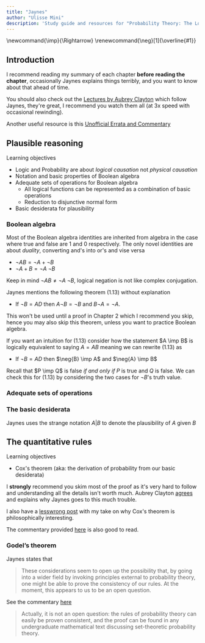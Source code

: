 ```yaml
---
title: "Jaynes"
author: "Ulisse Mini"
description: 'Study guide and resources for "Probability Theory: The Logic of Science" by E.T. Jaynes.'
---
```


\newcommand{\imp}{\Rightarrow}
\renewcommand{\neg}[1]{\overline{#1}}

## Introduction

I recommend reading my summary of each chapter **before reading the chapter**, occasionally Jaynes explains things terribly, and you want to know about that ahead of time.

You should also check out the [Lectures by Aubrey Clayton](https://www.youtube.com/playlist?list=PL9v9IXDsJkktefQzX39wC2YG07vw7DsQ_) which follow Jaynes, they're great, I recommend you watch them all (at 3x speed with occasional rewinding).

Another useful resource is this [Unofficial Errata and Commentary](https://ksvanhorn.com/bayes/jaynes/index.html)

<!-- TODO: Mention delta notation when jaynes starts using it !-->

## Plausible reasoning

Learning objectives

- Logic and Probability are about _logical causation_ not _physical causation_
- Notation and basic properties of Boolean algebra
- Adequate sets of operations for Boolean algebra
  - All logical functions can be represented as a combination of basic operations
  - Reduction to disjunctive normal form
- Basic desiderata for plausibility

### Boolean algebra

Most of the Boolean algebra identities are inherited from algebra in the case where true and false are $1$ and $0$ respectively.
The only novel identities are about _duality_, converting and's into or's and vise versa

- $\neg{AB} = \neg{A} + \neg{B}$
- $\neg{A+B} = \neg{A}\;\neg{B}$

Keep in mind $\neg{AB} \ne \neg{A}\;\neg{B}$, logical negation is not like complex conjugation.

Jaynes mentions the following theorem (1.13) without explanation

- If $\neg{B} = AD$ then $A\neg{B} = \neg{B}$ and $B\neg{A} = \neg{A}$.

This won't be used until a proof in Chapter 2 which I recommend you skip, hence you may also skip this theorem, unless you want to practice Boolean algebra.

If you want an intuition for (1.13) consider how the statement $A \imp B$ is logically equivalent to saying $A = AB$ meaning we can rewrite (1.13) as

- If $\neg{B} = AD$ then $\neg{B} \imp A$ and $\neg{A} \imp B$

Recall that $P \imp Q$ is false _if and only if_ $P$ is true and $Q$ is false. We can check this for (1.13) by considering the two cases for $\neg{B}$'s truth value.

<!-- TODO: maybe I should spell it out more? I'll be here all day though... -->

### Adequate sets of operations

<!-- TODO: Fill out, maybe python program to disjunctive normal form would be cool -->

### The basic desiderata

Jaynes uses the strange notation $A|B$ to denote the plausibility of $A$ given $B$

## The quantitative rules

Learning objectives

- Cox's theorem (aka: the derivation of probability from our basic desiderata)

I **strongly** recommend you skim most of the proof as it's very hard to follow and understanding all the details isn't worth much.
Aubrey Clayton [agrees](https://youtu.be/xAbU0lHSxcg?list=PL9v9IXDsJkktefQzX39wC2YG07vw7DsQ_) and explains why Jaynes goes to this much trouble.

I also have a [lesswrong post](https://www.lesswrong.com/posts/dnn9WhpRecqeRKYhd/don-t-be-afraid-of-the-thousand-year-old-vampire) with my take on why Cox's theorem is philosophically interesting.

The commentary provided [here](https://ksvanhorn.com/bayes/jaynes/node5.html#SECTION00052000000000000000) is also good to read.

### Godel’s theorem

Jaynes states that

> These considerations seem to open up the possibility that, by going into a wider field by invoking principles external to probability theory, one might be able to prove the consistency of our rules. At the moment, this appears to us to be an open question.

See the commentary [here](https://ksvanhorn.com/bayes/jaynes/node5.html#SECTION00053000000000000000)

> Actually, it is not an open question: the rules of probability theory can easily be proven consistent, and the proof can be found in any undergraduate mathematical text discussing set-theoretic probability theory.

<!-- TODO: Include proof of consistency? Do the functional equation arguments imply consistency? -->
